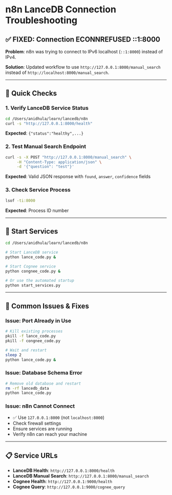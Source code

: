 # n8n LanceDB Connection Troubleshooting

## ✅ **FIXED: Connection ECONNREFUSED ::1:8000**

**Problem**: n8n was trying to connect to IPv6 localhost (`::1:8000`) instead of IPv4.

**Solution**: Updated workflow to use `http://127.0.0.1:8000/manual_search` instead of `http://localhost:8000/manual_search`.

---

## 🔧 **Quick Checks**

### 1. Verify LanceDB Service Status
```bash
cd /Users/anidhula/learn/lancedb/n8n
curl -s "http://127.0.0.1:8000/health"
```
**Expected**: `{"status":"healthy",...}`

### 2. Test Manual Search Endpoint
```bash
curl -s -X POST "http://127.0.0.1:8000/manual_search" \
     -H "Content-Type: application/json" \
     -d '{"question": "test"}'
```
**Expected**: Valid JSON response with `found`, `answer`, `confidence` fields

### 3. Check Service Process
```bash
lsof -ti:8000
```
**Expected**: Process ID number

---

## 🚀 **Start Services**

```bash
cd /Users/anidhula/learn/lancedb/n8n

# Start LanceDB service
python lance_code.py &

# Start Cognee service  
python congnee_code.py &

# Or use the automated startup
python start_services.py
```

---

## 🛑 **Common Issues & Fixes**

### Issue: Port Already in Use
```bash
# Kill existing processes
pkill -f lance_code.py
pkill -f congnee_code.py

# Wait and restart
sleep 2
python lance_code.py &
```

### Issue: Database Schema Error
```bash
# Remove old database and restart
rm -rf lancedb_data
python lance_code.py
```

### Issue: n8n Cannot Connect
- ✅ Use `127.0.0.1:8000` (not `localhost:8000`)
- Check firewall settings
- Ensure services are running
- Verify n8n can reach your machine

---

## 📋 **Service URLs**

- **LanceDB Health**: `http://127.0.0.1:8000/health`
- **LanceDB Manual Search**: `http://127.0.0.1:8000/manual_search`
- **Cognee Health**: `http://127.0.0.1:9000/health`
- **Cognee Query**: `http://127.0.0.1:9000/cognee_query` 